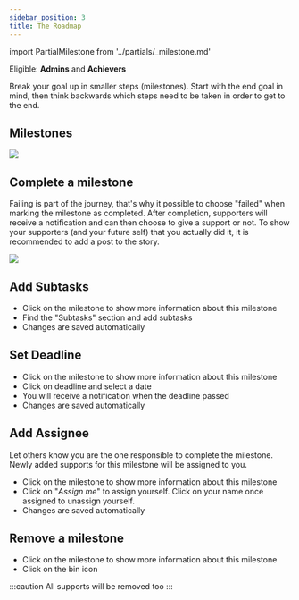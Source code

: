 ```yaml
---
sidebar_position: 3
title: The Roadmap
---
```

import PartialMilestone from '../partials/_milestone.md'

Eligible: **Admins** and **Achievers**

Break your goal up in smaller steps (milestones). Start with the end goal in mind, then think backwards which steps need to be taken in order to get to the end.

## Milestones
<PartialMilestone/>

<img src="/gif/roadmap.gif" className="gif"/>

## Complete a milestone
Failing is part of the journey, that's why it possible to choose "failed" when marking the milestone as completed. After completion, supporters will receive a notification and can then choose to give a support or not. To show your supporters (and your future self) that you actually did it, it is recommended to add a post to the story.

<img src="/gif/complete-milestone.gif" className="gif"/>

## Add Subtasks
- Click on the milestone to show more information about this milestone
- Find the "Subtasks" section and add subtasks
- Changes are saved automatically

## Set Deadline
- Click on the milestone to show more information about this milestone
- Click on deadline and select a date
- You will receive a notification when the deadline passed
- Changes are saved automatically

## Add Assignee
Let others know you are the one responsible to complete the milestone. Newly added supports for this milestone will be assigned to you.

- Click on the milestone to show more information about this milestone
- Click on "*Assign me*" to assign yourself. Click on your name once assigned to unassign yourself.
- Changes are saved automatically

## Remove a milestone
- Click on the milestone to show more information about this milestone
- Click on the bin icon

:::caution
All supports will be removed too
:::
